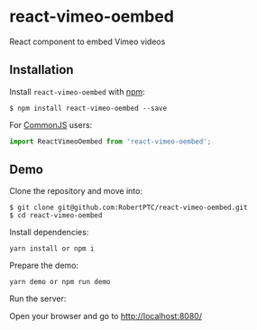 # react-vimeo-oembed
React component to embed Vimeo videos

## Installation

Install `react-vimeo-oembed` with [npm](https://www.npmjs.com/):

```
$ npm install react-vimeo-oembed --save
```

For [CommonJS](http://wiki.commonjs.org/wiki/CommonJS) users:

```javascript
import ReactVimeoOembed from 'react-vimeo-oembed';
```

## Demo

Clone the repository and move into:

```console
$ git clone git@github.com:RobertPTC/react-vimeo-oembed.git
$ cd react-vimeo-oembed
```

Install dependencies:

```console
yarn install or npm i
```

Prepare the demo:

```console
yarn demo or npm run demo
```

Run the server:

Open your browser and go to [http://localhost:8080/](http://localhost:8080/)
